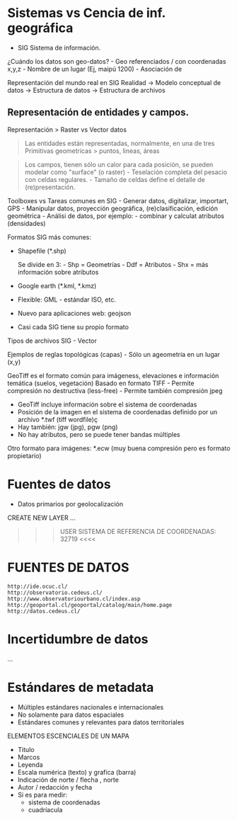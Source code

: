Sistemas vs Cencia de inf. geográfica
========================================
- SIG
	Sistema de información.

¿Cuándo los datos son geo-datos?
	- Geo referenciados / con coordenadas x,y,z
	- Nombre de un lugar (Ej, maipú 1200)
	- Asociación de 


Representación del mundo real en SIG
Realidad -> Modelo conceptual de datos -> Estructura de datos -> Estructura de archivos

Representación de entidades y campos.
----------------------------------------
Representación > Raster vs Vector datos

> Las entidades están representadas, normalmente, en una de tres
Primitivas geometricas > puntos, lineas, áreas

> Los campos, tienen sólo un calor para cada posición, se pueden modelar como "surface" (o raster)
	- Teselación completa del pesacio con celdas regulares.
	- Tamaño de celdas define el detalle de (re)presentación.

Toolboxes vs Tareas comunes en SIG
	- Generar datos, digitalizar, importart, GPS
	- Manipular datos, proyección geográfica, (re)clasificación, edición geométrica
	- Análisi de datos, por ejemplo:
		- combinar y calculat atributos (densidades)

Formatos SIG más comunes:

- Shapefile (*.shp)

	Se divide en 3:
		- Shp = Geometrías
		- Ddf = Atributos
		- Shx = más información sobre atributos

- Google earth (*.kml, *.kmz)
- Flexible: GML - estándar ISO, etc.
- Nuevo para aplicaciones web: geojson
- Casi cada SIG tiene su propio formato

Tipos de archivos SIG - Vector


Ejemplos de reglas topológicas (capas)
	- Sólo un ageometría en un lugar (x,y)

GeoTiff es el formato común para imágeness, elevaciones e información temática (suelos, vegetación)
Basado en formato TIFF
	- Permite compresión no destructiva (less-free)
	- Permite también compresión jpeg
- GeoTiff incluye información sobre el sistema de coordenadas
- Posición de la imagen en el sistema de coordenadas definido por un archivo *.twf (tiff wordfile)ç
- Hay también: jgw (jpg), pgw (png)
- No hay atributos, pero se puede tener bandas múltiples

Otro formato para imágenes: *.ecw (muy buena compresión pero es formato propietario)


Fuentes de datos
=====================

- Datos primarios por geolocalización

CREATE NEW LAYER ...
>>> USER SISTEMA DE REFERENCIA DE COORDENADAS: 32719 <<<<


FUENTES DE DATOS
========================================================
	http://ide.ocuc.cl/
	http://observatorio.cedeus.cl/
	http://www.observatoriourbano.cl/index.asp
	http://geoportal.cl/geoportal/catalog/main/home.page
	http://datos.cedeus.cl/

Incertidumbre de datos
==============================
...

Estándares de metadata
==============================
- Múltiples estándares nacionales e internacionales
- No solamente para datos espaciales
- Estándares comunes y relevantes para datos territoriales


ELEMENTOS ESCENCIALES DE UN MAPA

- Titulo
- Marcos
- Leyenda
- Escala numérica (texto) y grafica (barra)
- Indicación de norte / flecha , norte
- Autor / redacción y fecha
- Si es para medir:
	- sistema de coordenadas
	- cuadríacula





